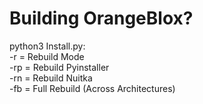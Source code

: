 # Building OrangeBlox?

python3 Install.py: <br>
-r = Rebuild Mode <br>
-rp = Rebuild Pyinstaller <br>
-rn = Rebuild Nuitka <br>
-fb = Full Rebuild (Across Architectures)